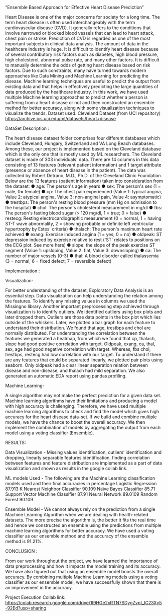 “Ensemble Based Approach for Effective Heart Disease Prediction”

Heart Disease is one of the major concerns for society for a long time. The term 
heart disease is often used interchangeably with the term cardiovascular disease 
(CVD). It generally refers to the conditions that involve narrowed or blocked blood 
vessels that can lead to heart attack, chest pain or stroke. Prediction of CVD is 
regarded as one of the most important subjects in clinical data analysis. The 
amount of data in the healthcare industry is huge. It is difficult to identify heart 
disease because of several contributory risk factors such as diabetes, high blood 
pressure, high cholesterol, abnormal pulse rate, and many other factors. It is 
difficult to manually determine the odds of getting heart disease based on risk 
factors. Due to such constraints, many have turned towards modern approaches 
like Data Mining and Machine Learning for predicting the disease. Machine 
learning techniques are useful to predict the output from existing data and that 
helps in effectively predicting the large quantities of data produced by the 
healthcare industry. In this work, we have used multiple Machine learning 
approaches to predict whether a person is suffering from a heart disease or not 
and then constructed an ensemble method for better accuracy, along with some 
visualization techniques to visualize the trends.
Dataset used: Cleveland Dataset (from UCI repository)
https://archive.ics.uci.edu/ml/datasets/heart+disease

DataSet Description :

The heart disease dataset folder comprises four different databases which include 
Cleveland, Hungary, Switzerland and VA Long Beach databases. Among these, 
our project is implemented based on the Cleveland database which is the only one 
that is mostly used by ML researchers. The Cleveland dataset is made of 303 
individuals' data. There are 14 columns in this data consisting of 13 features 
(relevant patient information) and 1 target attribute (presence or absence of heart 
disease in the patient). The data was collected by Robert Detrano, M.D., Ph.D. of 
the Cleveland Clinic Foundation. Below are the 13 features (patient information) 
taken into consideration from the dataset:
● age: The person's age in years
● sex: The person's sex (1 = male, 0= female)
● cp: The chest pain experienced (Value 1: typical angina, Value 2: atypical 
angina, Value 3: non-anginal pain, Value 4: asymptomatic)
● trestbps: The person's resting blood pressure (mm Hg on admission to the 
hospital)
● chol: The person's cholesterol measurement in mg/dl
● fbs: The person's fasting blood sugar (> 120 mg/dl, 1 = true; 0 = false)
● restecg: Resting electrocardiographic measurement (0 = normal, 
1 = having ST-T wave abnormality, 2 = showing probable or definite left 
ventricular hypertrophy by Estes' criteria)
● thalach: The person's maximum heart rate achieved
● exang: Exercise induced angina (1 = yes; 0 = no)
● oldpeak: ST depression induced by exercise relative to rest ('ST' relates to 
positions on the ECG plot. See more here)
● slope: the slope of the peak exercise ST segment (Value 1: upsloping, Value 
2: flat, Value 3: downsloping) 
● ca: The number of major vessels (0-3)
● thal: A blood disorder called thalassemia (3 = normal; 6 = fixed defect; 7 = 
reversible defect)


Implementation :

Visualization-

For better understanding of the dataset, Exploratory Data Analysis is an 
essential step. Data visualization can help understanding the relation among the 
features. To identify any missing values in columns we used the Missingno library. 
Another important preprocessing step achieved through visualization is to identify 
outliers. We identified outliers using box plots and later dropped them. Outliers are 
those data points in the box plot which lies outside of the whiskers. Later, we 
plotted a bar graph for each feature to understand their distribution. We found that 
age, trestbps and chol are normally distributed. For understanding the correlation 
between the features we generated a heatmap, from which we found that cp, 
thalach, slope had good positive correlation with target. Oldpeak, exang, ca, thal, 
sex, age had good negative correlation with target. Whereas, fbs chol, trestbps, 
restecg had low correlation with our target. To understand if there are any features 
that could be separated linearly, we plotted pair plots using seaborn. Only oldpeak 
had a clear linear separation relation between disease and non-disease, and 
thalach had mild separation. We also generated an automatic EDA report using 
pandas profiling. 

Machine Learning-

A single algorithm may not make the perfect prediction for a given data set. 
Machine learning algorithms have their limitations and producing a model with high 
accuracy is challenging. Therefore, we have used multiple machine learning 
algorithms to check and find the model which gives high accuracy for the heart 
disease data-set. If we build and combine multiple models, we have the chance to 
boost the overall accuracy. We then implement the combination of models by 
aggregating the output from each model using a voting classifier (Ensemble).

RESULTS:

Data Visualization -
Missing values identification, outliers’ identification and dropping, linearly 
separable features identification, finding correlation between features and feature 
distribution are implemented as a part of data visualization and shown as results 
in the google collab link.

ML models Used -
The following are the Machine Learning classification models used and their final 
accuracies in percentage
Logistic Regression 87.913
K Nearest Neighbor Classifier 90.109
Naïve Bayes Classifier 85.71
Support Vector Machine Classifier 87.91
Neural Network 89.0109
Random Forest 90.109

Ensemble Model -
We cannot always rely on the prediction from a single Machine Learning Algorithm 
when we are dealing with health-related datasets. The more precise the algorithm 
is, the better it fits the real time and hence we constructed an ensemble using the 
predictions from multiple machine learning algorithms for better accuracy. We have 
used a voting classifier as our ensemble method and the accuracy of the ensemble 
method is 91.21%.

CONCLUSION :

From our work throughout the project, we have learned the importance of data 
preprocessing and how it impacts the model training and its accuracy. We have 
also figured out that using an ensemble model boosts the overall accuracy. By 
combining multiple Machine Learning models using a voting classifier as our 
ensemble model, we have successfully shown that there is an improvement in the 
accuracy.


Project Execution Collab link:
https://colab.research.google.com/drive/1I9HGe2xRTN7SDygZvpt_lC23Xy5-92Ed?usp=sharing

